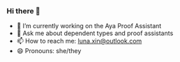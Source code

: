 ### Hi there 👋

- 🔭 I’m currently working on the Aya Proof Assistant
- 💬 Ask me about dependent types and proof assistants
- 📫 How to reach me: luna.xin@outlook.com
- 😄 Pronouns: she/they

<!--
**lunalunaa/lunalunaa** is a ✨ _special_ ✨ repository because its `README.md` (this file) appears on your GitHub profile.

Here are some ideas to get you started:

- 🔭 I’m currently working on ...
- 🌱 I’m currently learning ...
- 👯 I’m looking to collaborate on ...
- 🤔 I’m looking for help with ...
- 💬 Ask me about ...
- 📫 How to reach me: ...
- 😄 Pronouns: ...
- ⚡ Fun fact: ...
-->
